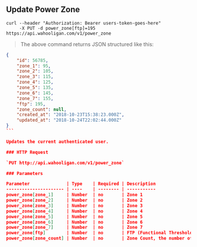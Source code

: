## Update Power Zone

```shell
curl --header "Authorization: Bearer users-token-goes-here"
     -X PUT -d power_zone[ftp]=195 https://api.wahooligan.com/v1/power_zone
```

> The above command returns JSON structured like this:

``````json
{
    "id": 56785,
    "zone_1": 95,
    "zone_2": 105,
    "zone_3": 115,
    "zone_4": 125,
    "zone_5": 135,
    "zone_6": 145,
    "zone_7": 155,
    "ftp": 195,
    "zone_count": null,
    "created_at": "2018-10-23T15:38:23.000Z",
    "updated_at": "2018-10-24T22:02:44.000Z"
}
```

Updates the current authenticated user.

### HTTP Request

`PUT http://api.wahooligan.com/v1/power_zone`

### Parameters

Parameter              | Type    | Required | Description
---------------------- | ----    | -------- | -----------
power_zone[zone_1]     | Number  | no       | Zone 1
power_zone[zone_2]     | Number  | no       | Zone 2
power_zone[zone_3]     | Number  | no       | Zone 3
power_zone[zone_4]     | Number  | no       | Zone 4
power_zone[zone_5]     | Number  | no       | Zone 5
power_zone[zone_6]     | Number  | no       | Zone 6
power_zone[zone_7]     | Number  | no       | Zone 7
power_zone[ftp]        | Number  | no       | FTP (Functional Threshold Power)
power_zone[zone_count] | Number  | no       | Zone Count, the number of zones supported for this user



